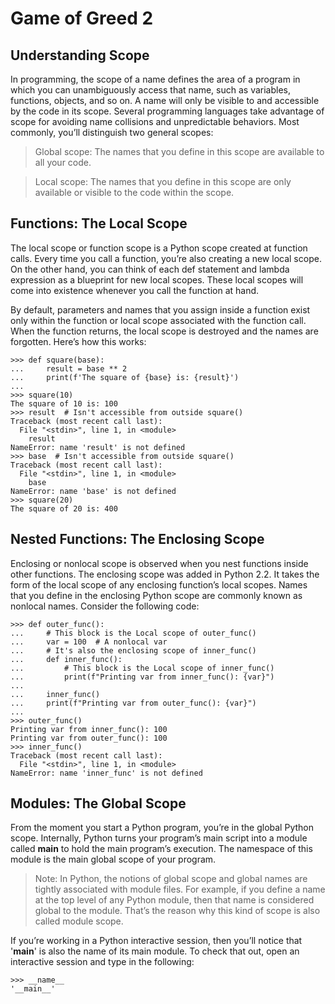 # Game of Greed 2
## Understanding Scope
In programming, the scope of a name defines the area of a program in which you can unambiguously access that name, such as variables, functions, objects, and so on. A name will only be visible to and accessible by the code in its scope. Several programming languages take advantage of scope for avoiding name collisions and unpredictable behaviors. Most commonly, you’ll distinguish two general scopes:

> Global scope: The names that you define in this scope are available to all your code.

> Local scope: The names that you define in this scope are only available or visible to the code within the scope.

## Functions: The Local Scope

The local scope or function scope is a Python scope created at function calls. Every time you call a function, you’re also creating a new local scope. On the other hand, you can think of each def statement and lambda expression as a blueprint for new local scopes. These local scopes will come into existence whenever you call the function at hand.

By default, parameters and names that you assign inside a function exist only within the function or local scope associated with the function call. When the function returns, the local scope is destroyed and the names are forgotten. Here’s how this works:

```
>>> def square(base):
...     result = base ** 2
...     print(f'The square of {base} is: {result}')
...
>>> square(10)
The square of 10 is: 100
>>> result  # Isn't accessible from outside square()
Traceback (most recent call last):
  File "<stdin>", line 1, in <module>
    result
NameError: name 'result' is not defined
>>> base  # Isn't accessible from outside square()
Traceback (most recent call last):
  File "<stdin>", line 1, in <module>
    base
NameError: name 'base' is not defined
>>> square(20)
The square of 20 is: 400
```

## Nested Functions: The Enclosing Scope
Enclosing or nonlocal scope is observed when you nest functions inside other functions. The enclosing scope was added in Python 2.2. It takes the form of the local scope of any enclosing function’s local scopes. Names that you define in the enclosing Python scope are commonly known as nonlocal names. Consider the following code:
```
>>> def outer_func():
...     # This block is the Local scope of outer_func()
...     var = 100  # A nonlocal var
...     # It's also the enclosing scope of inner_func()
...     def inner_func():
...         # This block is the Local scope of inner_func()
...         print(f"Printing var from inner_func(): {var}")
...
...     inner_func()
...     print(f"Printing var from outer_func(): {var}")
...
>>> outer_func()
Printing var from inner_func(): 100
Printing var from outer_func(): 100
>>> inner_func()
Traceback (most recent call last):
  File "<stdin>", line 1, in <module>
NameError: name 'inner_func' is not defined
```

## Modules: The Global Scope

From the moment you start a Python program, you’re in the global Python scope. Internally, Python turns your program’s main script into a module called __main__ to hold the main program’s execution. The namespace of this module is the main global scope of your program.

> Note: In Python, the notions of global scope and global names are tightly associated with module files. For example, if you define a name at the top level of any Python module, then that name is considered global to the module. That’s the reason why this kind of scope is also called module scope.

If you’re working in a Python interactive session, then you’ll notice that '__main__' is also the name of its main module. To check that out, open an interactive session and type in the following:

```
>>> __name__
'__main__'
```